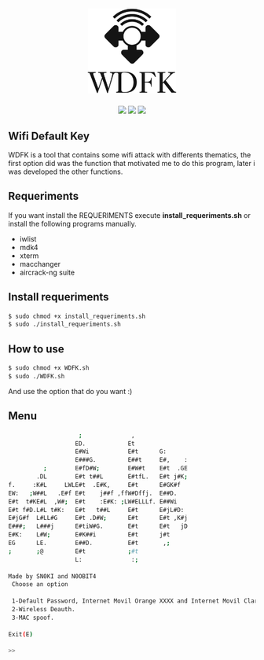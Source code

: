 <h1 align="center">
  <br>
  <a href="https://github.com/n0obit4/wdfk"><img src="logo.png" alt="WDFK Logo" border="0" width="180"></a>
</h1>

<p align="center">
  <img src="https://img.shields.io/badge/Release-v1.0-Red.svg">
  <img src="https://img.shields.io/badge/License-GPL%20v3.0-brightyellow.svg">
  <img src="https://img.shields.io/badge/Platform-Linux-yellow.svg">
</p>

## Wifi Default Key

WDFK is a tool that contains some wifi attack with differents thematics, the first option did was the function that motivated me to do this program, later i was developed the other functions.

## Requeriments

If you want install the REQUERIMENTS execute **install_requeriments.sh** or install the following programs manually.
 
  - iwlist
  - mdk4
  - xterm
  - macchanger
  - aircrack-ng suite

## Install requeriments

```bash
$ sudo chmod +x install_requeriments.sh
$ sudo ./install_requeriments.sh
```

## How to use

```bash
$ sudo chmod +x WDFK.sh
$ sudo ./WDFK.sh
```
And use the option that do you want :)

## Menu

```bash
                    ;              ,                                    
                   ED.            Et                                   
                   E#Wi           E#t      G:                          
                   E###G.         E##t     E#,    :                    
          ;        E#fD#W;        E#W#t    E#t  .GE           
        .DL        E#t t##L       E#tfL.   E#t j#K;         
f.     :K#L     LWLE#t  .E#K,     E#t      E#GK#f   
EW:   ;W##L   .E#f E#t    j##f ,ffW#Dffj.  E##D.    
E#t  t#KE#L  ,W#;  E#t    :E#K: ;LW#ELLLf. E##Wi    
E#t f#D.L#L t#K:   E#t   t##L     E#t      E#jL#D:  
E#jG#f  L#LL#G     E#t .D#W;      E#t      E#t ,K#j 
E###;   L###j      E#tiW#G.       E#t      E#t   jD 
E#K:    L#W;       E#K##i         E#t      j#t      
EG      LE.        E##D.          E#t       ,;      
;       ;@         E#t            ;#t               
                   L:              :;                                  
                                                    
Made by SN0KI and N0OBIT4
 Choose an option

 1-Default Password, Internet Movil Orange XXXX and Internet Movil Claro XXXX.
 2-Wireless Deauth.
 3-MAC spoof.

Exit(E)

>> 
```
